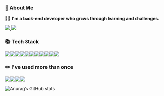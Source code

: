 ### 👋 About Me

**👨‍💻 I'm a back-end developer who grows through learning and challenges.**

<a href="https://myeongdev.tistory.com/" target="_blank">
<img src="https://img.shields.io/badge/Tistory-000000?style=for-the-badge&logo=Tistory&logoColor=white">
</a>

<a href="https://planet-felidae-9c2.notion.site/09416ffb0f5d429f8aa2e24241913e88" target="_blank">
<img src="https://img.shields.io/badge/Notion-ffffff?style=for-the-badge&logo=Notion&logoColor=black">
</a>



### 📚 Tech Stack

<div style="display: flex;">

<img src="https://img.shields.io/badge/JAVA-007396?style=for-the-badge&logo=java&logoColor=white">
<img src="https://img.shields.io/badge/Spring-6DB33F?style=for-the-badge&logo=Spring&logoColor=white">
<img src="https://img.shields.io/badge/Spring Boot-6DB33F?style=for-the-badge&logo=Spring Boot&logoColor=white">
<img src="https://img.shields.io/badge/Spring Security-6DB33F?style=for-the-badge&logo=Spring Security&logoColor=white">
<img src="https://img.shields.io/badge/Spring Data JPA-6DB33F?style=for-the-badge&logo=Spring&logoColor=white">
<img src="https://img.shields.io/badge/QueryDsl-4479A1?style=for-the-badge&logo=QueryDSL&logoColor=white">

<img src="https://img.shields.io/badge/mysql-4479A1?style=for-the-badge&logo=mysql&logoColor=white">
<img src="https://img.shields.io/badge/Redis-DC382D?style=for-the-badge&logo=Redis&logoColor=white">


<img src="https://img.shields.io/badge/html-E34F26?style=for-the-badge&logo=html5&logoColor=white">
<img src="https://img.shields.io/badge/css-1572B6?style=for-the-badge&logo=css3&logoColor=white">
<img src="https://img.shields.io/badge/JavaScript-F7DF1E?style=for-the-badge&logo=JavaScript&logoColor=white">
  
</div>

### ✏️  I've used more than once

<div style="display: flex;">

<img src="https://img.shields.io/badge/Spring Cloud Gateway-6DB33F?style=for-the-badge&logo=Spring&logoColor=white">
<img src="https://img.shields.io/badge/Jenkins-D24939?style=for-the-badge&logo=Jenkins&logoColor=white">
<img src="https://img.shields.io/badge/GitHub Actions-2088FF?style=for-the-badge&logo=Github Actions&logoColor=white">
<img src="https://img.shields.io/badge/GitHub Actions-2088FF?style=for-the-badge&logo=Github Actions&logoColor=white">

</div>


![Anurag's GitHub stats](https://github-readme-stats.vercel.app/api?username=MyeoungDev&show_icons=true&theme=radical)

